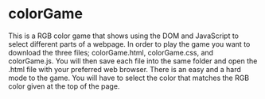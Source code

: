 # colorGame

This is a RGB color game that shows using the DOM and JavaScript to select different parts of a webpage. In order to play the
game you want to download the three files; colorGame.html, colorGame.css, and colorGame.js. You will then save each file into
the same folder and open the .html file with your preferred web browser. There is an easy and a hard mode to the game. You will
have to select the color that matches the RGB color given at the top of the page.
